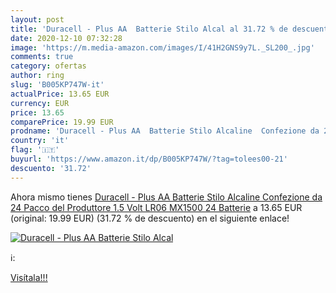 ```yaml
---
layout: post
title: 'Duracell - Plus AA  Batterie Stilo Alcal al 31.72 % de descuento'
date: 2020-12-10 07:32:28
image: 'https://m.media-amazon.com/images/I/41H2GNS9y7L._SL200_.jpg'
comments: true
category: ofertas
author: ring
slug: 'B005KP747W-it'
actualPrice: 13.65 EUR
currency: EUR
price: 13.65
comparePrice: 19.99 EUR
prodname: 'Duracell - Plus AA  Batterie Stilo Alcaline  Confezione da 24 Pacco del Produttore  1.5 Volt LR06 MX1500  24 Batterie'
country: 'it'
flag: '🇮🇹'
buyurl: 'https://www.amazon.it/dp/B005KP747W/?tag=tolees00-21'
descuento: '31.72'
---
```


Ahora mismo tienes [Duracell - Plus AA  Batterie Stilo Alcaline  Confezione da 24 Pacco del Produttore  1.5 Volt LR06 MX1500  24 Batterie](https://www.amazon.it/dp/B005KP747W/?tag=tolees00-21) a 13.65 EUR (original: 19.99 EUR) (31.72 %  de descuento) en el siguiente enlace!

[![Duracell - Plus AA  Batterie Stilo Alcal](https://m.media-amazon.com/images/I/41H2GNS9y7L._SL200_.jpg)](https://www.amazon.it/dp/B005KP747W/?tag=tolees00-21)

ℹ️:


[Visítala!!!](https://www.amazon.it/dp/B005KP747W/?tag=tolees00-21)
